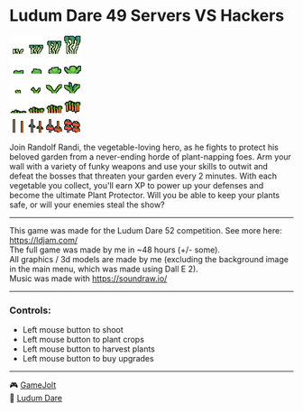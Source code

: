 ﻿# Ludum Dare 49 Servers VS Hackers

![Screenshot](Assets/Textures/leek.png "Logo")   
![Screenshot](Assets/Textures/lettuce.png "Logo")   
![Screenshot](Assets/Textures/zucchini.png "Logo")   
![Screenshot](Assets/Textures/carrots.png "Logo")   
![Screenshot](Assets/Textures/tomato.png "Logo")

Join Randolf Randi, the vegetable-loving hero, as he fights to protect his beloved garden from a never-ending horde of plant-napping foes. Arm your wall with a variety of funky weapons and use your skills to outwit and defeat the bosses that threaten your garden every 2 minutes. With each vegetable you collect, you'll earn XP to power up your defenses and become the ultimate Plant Protector. Will you be able to keep your plants safe, or will your enemies steal the show?

---

This game was made for the Ludum Dare 52 competition. See more here: https://ldjam.com/   
The full game was made by me in ~48 hours (+/- some).   
All graphics / 3d models are made by me (excluding the background image in the main menu, which was made using Dall E 2).   
Music was made with https://soundraw.io/

---
### Controls:   
- Left mouse button to shoot
- Left mouse button to plant crops
- Left mouse button to harvest plants
- Left mouse button to buy upgrades

---

:video_game: [GameJolt](https://gamejolt.com/games/plant-protectors-ld52/777848)   
:game_die: [Ludum Dare](https://ldjam.com/events/ludum-dare/52/$314819)